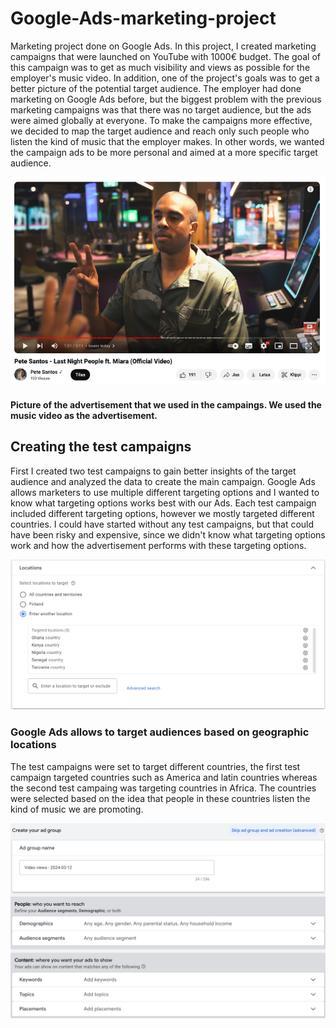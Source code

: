 # Google-Ads-marketing-project
Marketing project done on Google Ads. In this project, I created marketing campaigns that were launched on YouTube with 1000€ budget. 
The goal of this campaign was to get as much visibility and views as possible for the employer's music video. In addition, one of the project's goals was to get a better picture of the potential target audience. The employer had done marketing on Google Ads before, but the biggest problem with the previous marketing campaigns was that there was no target audience, but the ads were aimed globally at everyone. To make the campaigns more effective, we decided to map the target audience and reach only such people who listen the kind of music that the employer makes. In other words, we wanted the campaign ads to be more personal and aimed at a more specific target audience.

![fig.1.](/Project-images/Ad.png)

#### Picture of the advertisement that we used in the campaings. We used the music video as the advertisement.


## Creating the test campaigns

First I created two test campaigns to gain better insights of the target audience and analyzed the data to create the main campaign.  Google Ads allows marketers to use multiple different targeting options and I wanted to know what targeting options works best with our Ads. Each  test campaign included different targeting options, however we mostly targeted different countries. I could have started without any test campaigns, but that could have been risky and expensive, since we didn't know what targeting options work and how the advertisement performs with these targeting options. 


![fig.2.](/Project-images/targeting1.1.png)

### Google Ads allows to target audiences based on geographic locations

The test campaigns were set to target different countries, the first test campaign targeted countries such as America and latin countries whereas the second test campaing was targeting countries in Africa. The countries were selected based on the idea that people in these countries listen the kind of music we are promoting. 

![fig.3.](/Project-images/targeting1.2.png)

